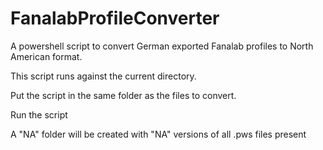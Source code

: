# FanalabProfileConverter
A powershell script to convert German exported Fanalab profiles to North American format.

This script runs against the current directory.

Put the script in the same folder as the files to convert.

Run the script

A "NA" folder will be created with "NA" versions of all .pws files present
